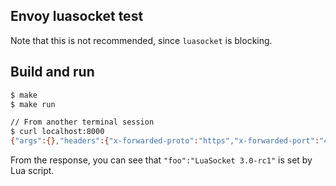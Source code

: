 ## Envoy luasocket test

Note that this is not recommended, since `luasocket` is blocking.

## Build and run

```bash
$ make
$ make run

// From another terminal session
$ curl localhost:8000
{"args":{},"headers":{"x-forwarded-proto":"https","x-forwarded-port":"443","host":"localhost","x-amzn-trace-id":"Root=1-5f6d39ed-75c8f0de990ca942e91ab258","content-length":"0","user-agent":"curl/7.58.0","accept":"*/*","x-request-id":"a3f82815-15cb-42cd-b4bd-57026c10443a","foo":"LuaSocket 3.0-rc1","x-envoy-expected-rq-timeout-ms":"15000","x-envoy-original-path":"/"},"url":"https://localhost/get"}
```

From the response, you can see that `"foo":"LuaSocket 3.0-rc1"` is set by Lua script.
